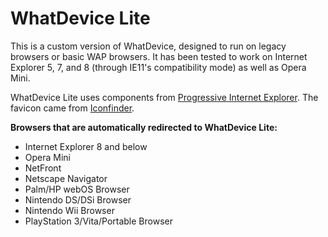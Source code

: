 # WhatDevice Lite

This is a custom version of WhatDevice, designed to run on legacy browsers or basic WAP browsers. It has been tested to work on Internet Explorer 5, 7, and 8 (through IE11's compatibility mode) as well as Opera Mini.

WhatDevice Lite uses components from [Progressive Internet Explorer](https://github.com/lojjic/PIE). The favicon came from [Iconfinder](https://www.iconfinder.com/icons/45175/cpu_fan_icon).

**Browsers that are automatically redirected to WhatDevice Lite:**

* Internet Explorer 8 and below
* Opera Mini
* NetFront
* Netscape Navigator
* Palm/HP webOS Browser
* Nintendo DS/DSi Browser
* Nintendo Wii Browser
* PlayStation 3/Vita/Portable Browser